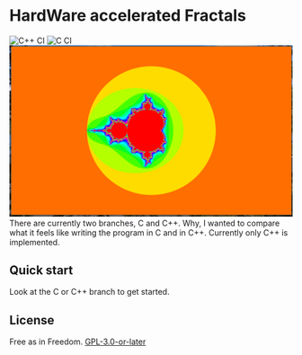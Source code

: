 # HardWare accelerated Fractals
![C++ CI](https://github.com/Dko1905/hwFractal/workflows/C++%20CI/badge.svg?branch=cpp)
![C CI](https://github.com/Dko1905/hwFractal/workflows/C%20CI/badge.svg?branch=c)
![Screenshot of fractal](./screenshot1.png)
There are currently two branches, C and C++. Why, I wanted to compare what it
feels like writing the program in C and in C++. Currently only C++ is
implemented.

## Quick start
Look at the C or C++ branch to get started.

## License
Free as in Freedom. [GPL-3.0-or-later](./LICENSE)
